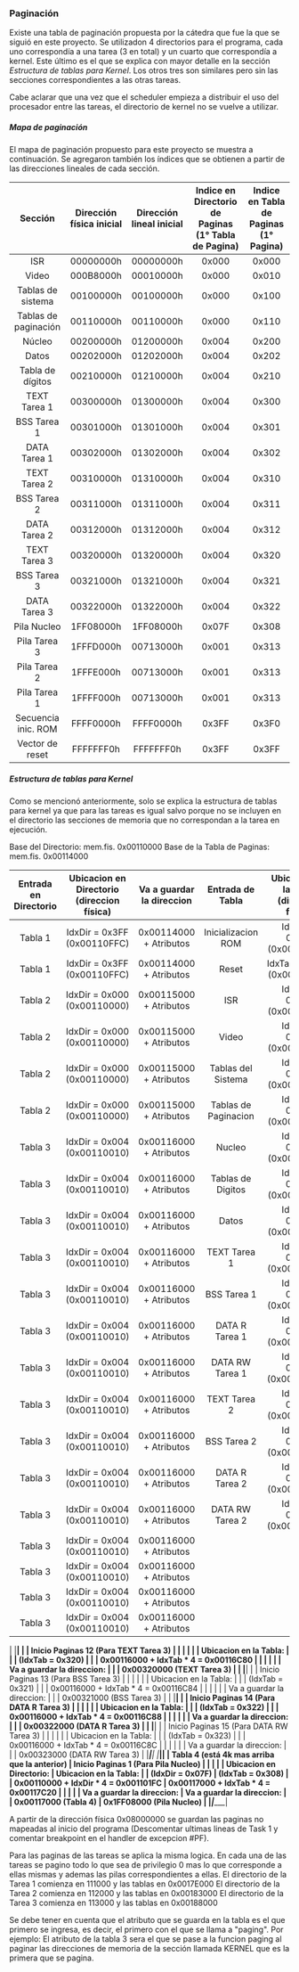 ### Paginación

Existe una tabla de paginación propuesta por la cátedra que fue la que se siguió en este proyecto. Se utilizadon 4 directorios para el programa, cada uno correspondía a una tarea (3 en total) y un cuarto que correspondía a kernel. Este último es el que se explica con mayor detalle en la sección _Estructura de tablas para Kernel_. Los otros tres son similares pero sin las secciones correspondientes a las otras tareas.

Cabe aclarar que una vez que el scheduler empieza a distribuir el uso del procesador entre las tareas, el directorio de kernel no se vuelve a utilizar.

##### Mapa de paginación

El mapa de paginación propuesto para este proyecto se muestra a continuación. Se agregaron también los índices que se obtienen a partir de las direcciones lineales de cada sección.

|Sección|Dirección física inicial|Dirección lineal inicial|Indice en Directorio de Paginas (1° Tabla de Pagina)|Indice en Tabla de Paginas (1° Pagina)| 
|:---:|:---:|:---:|:---:|:---:|
|ISR                 |00000000h|00000000h|0x000|0x000|
|Video               |000B8000h|00010000h|0x000|0x010|
|Tablas de sistema   |00100000h|00100000h|0x000|0x100|
|Tablas de paginación|00110000h|00110000h|0x000|0x110|
|Núcleo              |00200000h|01200000h|0x004|0x200|
|Datos               |00202000h|01202000h|0x004|0x202|
|Tabla de dígitos    |00210000h|01210000h|0x004|0x210|
|TEXT Tarea 1        |00300000h|01300000h|0x004|0x300|
|BSS Tarea 1         |00301000h|01301000h|0x004|0x301|
|DATA Tarea 1        |00302000h|01302000h|0x004|0x302|
|TEXT Tarea 2        |00310000h|01310000h|0x004|0x310|
|BSS Tarea 2         |00311000h|01311000h|0x004|0x311|
|DATA Tarea 2        |00312000h|01312000h|0x004|0x312|
|TEXT Tarea 3        |00320000h|01320000h|0x004|0x320|
|BSS Tarea 3         |00321000h|01321000h|0x004|0x321|
|DATA Tarea 3        |00322000h|01322000h|0x004|0x322|
|Pila Nucleo         |1FF08000h|1FF08000h|0x07F|0x308|
|Pila Tarea 3        |1FFFD000h|00713000h|0x001|0x313|
|Pila Tarea 2        |1FFFE000h|00713000h|0x001|0x313|
|Pila Tarea 1        |1FFFF000h|00713000h|0x001|0x313|
|Secuencia inic. ROM |FFFF0000h|FFFF0000h|0x3FF|0x3F0|
|Vector de reset     |FFFFFFF0h|FFFFFFF0h|0x3FF|0x3FF|


##### Estructura de tablas para Kernel

Como se mencionó anteriormente, solo se explica la estructura de tablas para kernel ya que para las tareas es igual salvo porque no se incluyen en el directorio las secciones de memoria que no correspondan a la tarea en ejecución.


Base del Directorio: mem.fis. 0x00110000
Base de la Tabla de Paginas: mem.fis. 0x00114000

|Entrada en Directorio|Ubicacion en Directorio (direccion física)|Va a guardar la direccion|Entrada de Tabla|Ubicacion en la Tabla (direccion física)|Va a guardar la direccion|
|:---:|:---:|:---:|:---:|:---:|:---:|
|Tabla 1|IdxDir = 0x3FF (0x00110FFC)|0x00114000 + Atributos|Inicializacion ROM  |IdxTab = 0x3F0 (0x00114FC0)|0xFFFF0000 + Atributos|
|Tabla 1|IdxDir = 0x3FF (0x00110FFC)|0x00114000 + Atributos|Reset               |IdxTab = 0x3FF (0x00114FFC)|0xFFFFF000 + Atributos|
|Tabla 2|IdxDir = 0x000 (0x00110000)|0x00115000 + Atributos|ISR                 |IdxTab = 0x000 (0x00115000)|0x00000000 + Atributos|
|Tabla 2|IdxDir = 0x000 (0x00110000)|0x00115000 + Atributos|Video               |IdxTab = 0x010 (0x00115040)|0x000B8000 + Atributos|
|Tabla 2|IdxDir = 0x000 (0x00110000)|0x00115000 + Atributos|Tablas del Sistema  |IdxTab = 0x100 (0x00115400)|0x00100000 + Atributos|
|Tabla 2|IdxDir = 0x000 (0x00110000)|0x00115000 + Atributos|Tablas de Paginacion|IdxTab = 0x110 (0x00115440)|0x00110000 + Atributos|
|Tabla 3|IdxDir = 0x004 (0x00110010)|0x00116000 + Atributos|Nucleo              |IdxTab = 0x200 (0x00116800)|0x00200000 + Atributos|
|Tabla 3|IdxDir = 0x004 (0x00110010)|0x00116000 + Atributos|Tablas de Digitos   |IdxTab = 0x210 (0x00116840)|0x00210000 + Atributos|
|Tabla 3|IdxDir = 0x004 (0x00110010)|0x00116000 + Atributos|Datos               |IdxTab = 0x202 (0x00116808)|0x00202000 + Atributos|
|Tabla 3|IdxDir = 0x004 (0x00110010)|0x00116000 + Atributos|TEXT Tarea 1        |IdxTab = 0x300 (0x00116C00)|0x00300000 + Atributos|
|Tabla 3|IdxDir = 0x004 (0x00110010)|0x00116000 + Atributos|BSS Tarea 1         |IdxTab = 0x301 (0x00116C04)|0x00301000 + Atributos|
|Tabla 3|IdxDir = 0x004 (0x00110010)|0x00116000 + Atributos|DATA R Tarea 1      |IdxTab = 0x302 (0x00116C08)|0x00302000 + Atributos|
|Tabla 3|IdxDir = 0x004 (0x00110010)|0x00116000 + Atributos|DATA RW Tarea 1     |IdxTab = 0x303 (0x00116C0C)|0x00303000 + Atributos|
|Tabla 3|IdxDir = 0x004 (0x00110010)|0x00116000 + Atributos|TEXT Tarea 2        |IdxTab = 0x310 (0x00116C40)|0x00310000 + Atributos|
|Tabla 3|IdxDir = 0x004 (0x00110010)|0x00116000 + Atributos|BSS Tarea 2         |IdxTab = 0x311 (0x00116C44)|0x00311000 + Atributos|
|Tabla 3|IdxDir = 0x004 (0x00110010)|0x00116000 + Atributos|DATA R Tarea 2      |IdxTab = 0x312 (0x00116C48)|0x00312000 + Atributos|
|Tabla 3|IdxDir = 0x004 (0x00110010)|0x00116000 + Atributos|DATA RW Tarea 2     |IdxTab = 0x313 (0x00116C4C)|0x00313000 + Atributos|
|Tabla 3|IdxDir = 0x004 (0x00110010)|0x00116000 + Atributos|
|Tabla 3|IdxDir = 0x004 (0x00110010)|0x00116000 + Atributos|
|Tabla 3|IdxDir = 0x004 (0x00110010)|0x00116000 + Atributos|
|Tabla 3|IdxDir = 0x004 (0x00110010)|0x00116000 + Atributos|






  
 
 
  |                                               |________________________________________________|
  |                                               |    Inicio Paginas 12 (Para TEXT Tarea 3)       |
  |                                               |                                                |
  |                                               | Ubicacion en la Tabla:                         |
  |                                               |        (IdxTab = 0x320)                        |
  |                                               |        0x00116000 + IdxTab * 4 = 0x00116C80    |
  |                                               |                                                |
  |                                               | Va a guardar la direccion:                     |
  |                                               |        0x00320000  (TEXT Tarea 3)              |
  |                                               |________________________________________________|
  |                                               |    Inicio Paginas 13 (Para BSS Tarea 3)        |
  |                                               |                                                |
  |                                               | Ubicacion en la Tabla:                         |
  |                                               |        (IdxTab = 0x321)                        |
  |                                               |        0x00116000 + IdxTab * 4 = 0x00116C84    |
  |                                               |                                                |
  |                                               | Va a guardar la direccion:                     |
  |                                               |        0x00321000  (BSS Tarea 3)               |
  |                                               |________________________________________________|
  |                                               |    Inicio Paginas 14 (Para DATA R Tarea 3)     |
  |                                               |                                                |
  |                                               | Ubicacion en la Tabla:                         |
  |                                               |        (IdxTab = 0x322)                        |
  |                                               |        0x00116000 + IdxTab * 4 = 0x00116C88    |
  |                                               |                                                |
  |                                               | Va a guardar la direccion:                     |
  |                                               |        0x00322000  (DATA R Tarea 3)            |
  |                                               |________________________________________________|
  |                                               |    Inicio Paginas 15 (Para DATA RW Tarea 3)    |
  |                                               |                                                |
  |                                               | Ubicacion en la Tabla:                         |
  |                                               |        (IdxTab = 0x323)                        |
  |                                               |        0x00116000 + IdxTab * 4 = 0x00116C8C    |
  |                                               |                                                |
  |                                               | Va a guardar la direccion:                     |
  |                                               |        0x00323000  (DATA RW Tarea 3)           |
  |_______________________________________________|________________________________________________|
  |_______________________________________________|________________________________________________|
  |  Tabla 4 (está 4k mas arriba que la anterior) |    Inicio Paginas 1 (Para Pila Nucleo)         |
  |                                               |                                                |
  | Ubicacion en Directorio:                      | Ubicacion en la Tabla:                         |
  |        (IdxDir = 0x07F)                       |        (IdxTab = 0x308)                        |
  |        0x00110000 + IdxDir * 4 = 0x001101FC   |        0x00117000 + IdxTab * 4 = 0x00117C20    |
  |                                               |                                                |
  | Va a guardar la direccion:                    | Va a guardar la direccion:                     |
  |        0x00117000  (Tabla 4)                  |        0x1FF08000  (Pila Nucleo)               |
  |_______________________________________________|________________________________________________|
  

  A partir de la dirección física 0x08000000 se guardan las paginas no mapeadas
  al inicio del programa (Descomentar ultimas lineas de Task 1 y comentar 
  breakpoint en el handler de excepcion #PF).

  Para las paginas de las tareas se aplica la misma logica. En cada una de las 
  tareas se pagino todo lo que sea de privilegio 0 mas lo que corresponde a ellas
  mismas y ademas las pilas correspondientes a ellas.
   El directorio de la Tarea 1 comienza en 111000 y las tablas en 0x0017E000
   El directorio de la Tarea 2 comienza en 112000 y las tablas en 0x00183000
   El directorio de la Tarea 3 comienza en 113000 y las tablas en 0x00188000
   
  Se debe tener en cuenta que el atributo que se guarda en la tabla es el que 
  primero se ingresa, es decir, el primero con el que se llama a "paging".
  Por ejemplo: El atributo de la tabla 3 sera el que se pase a la funcion 
               paging al paginar las direcciones de memoria de la sección 
               llamada KERNEL que es la primera que se pagina.